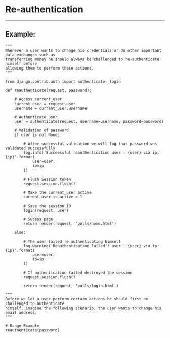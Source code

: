 # Re-authentication
-------

## Example:

    """
    Whenever a user wants to change his credentials or do other important data exchanges such as
    transferring money he should always be challenged to re-authenticate himself before
    allowing them to perform these actions.
    """
    
    from django.contrib.auth import authenticate, login

    def reauthenticate(request, password):

        # Access current_user
        current_user = request.user
        username = current_user.username

        # Authenticate user
        user = authenticate(request, username=username, password=password)

        # Validation of password 
        if user is not None:

            # After successful validation we will log that password was validated successfully
            log.info('Succeessful reauthentication user : {user} via ip: {ip}'.format(
                user=user,
                ip=ip
            ))

            # Flush Session token 
            request.session.flush()

            # Make the current_user active
            current_user.is_active = 1

            # Save the session ID 
            login(request, user)

            # Sucess page 
            return render(request, 'polls/home.html')

        else:

            # The user failed re-authenticating himself
            log.warning('Reauthentication Failed!! user : {user} via ip: {ip}'.format(
                user=user,
                ip=ip
            ))

            # If authentication failed destroyed the session
            request.session.flush()

            return render(request, 'polls/login.html')

    """
    Before we let a user perform certain actions he should first be challenged to authenticate
    himself. imagine the following scenario, the user wants to change his email address.
    """

    # Usage Example
    reauthenticate(password) 